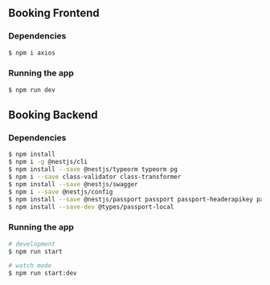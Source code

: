 ## Booking Frontend

### Dependencies

```bash
$ npm i axios
```

### Running the app

```bash
$ npm run dev
```

## Booking Backend

### Dependencies

```bash
$ npm install
$ npm i -g @nestjs/cli
$ npm install --save @nestjs/typeorm typeorm pg
$ npm i --save class-validator class-transformer
$ npm install --save @nestjs/swagger
$ npm i --save @nestjs/config
$ npm install --save @nestjs/passport passport passport-headerapikey passport-local
$ npm install --save-dev @types/passport-local
```

### Running the app

```bash
# development
$ npm run start

# watch mode
$ npm run start:dev
```

